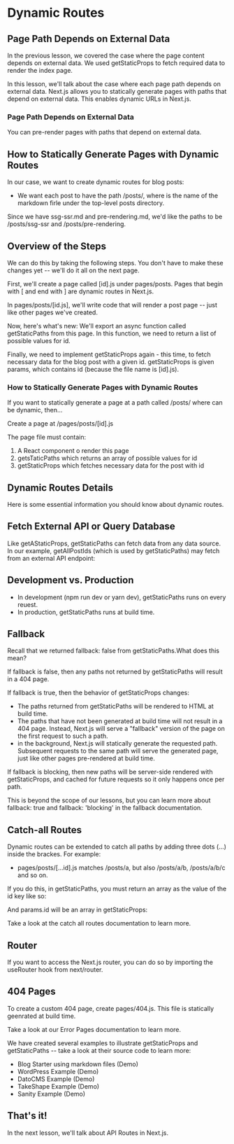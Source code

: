# Dynamic Routes

## Page Path Depends on External Data

In the previous lesson, we covered the case where the page content depends on external data. We used getStaticProps to fetch required data to render the index page.

In this lesson, we'll talk about the case where each page path depends on external data. Next.js allows you to statically generate pages with paths that depend on external data. This enables dynamic URLs in Next.js.

### Page Path Depends on External Data

You can pre-render pages with paths that depend on external data.

## How to Statically Generate Pages with Dynamic Routes

In our case, we want to create dynamic routes for blog posts:

- We want each post to have the path /posts/<id>, where <id> is the name of the markdown firle under the top-level posts directory.

Since we have ssg-ssr.md and pre-rendering.md, we'd like the paths to be /posts/ssg-ssr and /posts/pre-rendering.

## Overview of the Steps

We can do this by taking the following steps. You don't have to make these changes yet -- we'll do it all on the next page.

First, we'll create a page called [id].js under pages/posts. Pages that begin with [ and end with ] are dynamic routes in Next.js.

In pages/posts/[id.js], we'll write code that will render a post page -- just like other pages we've created.

Now, here's what's new: We'll export an async function called getStaticPaths from this page. In this function, we need to return a list of possible values for id.

Finally, we need to implement getStaticProps again - this time, to fetch necessary data for the blog post with a given id. getStaticProps is given params, which contains id (because the file name is [id].js).

### How to Statically Generate Pages with Dynamic Routes

If you want to statically generate a page at a path called /posts/<id> where <id> can be dynamic, then...

Create a page at /pages/posts/[id].js

The page file must contain:

1. A React component o render this page
2. getsTaticPaths which returns an array of possible values for id
3. getStaticProps which fetches necessary data for the post with id

## Dynamic Routes Details

Here is some essential information you should know about dynamic routes.

## Fetch External API or Query Database

Like getAStaticProps, getStaticPaths can fetch data from any data source. In our example, getAllPostIds (which is used by getStaticPaths) may fetch from an external API endpoint:

## Development vs. Production

- In development (npm run dev or yarn dev), getStaticPaths runs on every reuest.
- In production, getStaticPaths runs at build time.

## Fallback

Recall that we returned fallback: false from getStaticPaths.What does this mean?

If fallback is false, then any paths not returned by getStaticPaths will result in a 404 page.

If fallback is true, then the behavior of getStaticProps changes:

- The paths returned from getStaticPaths will be rendered to HTML at build time.
- The paths that have not been generated at build time will not result in a 404 page. Instead, Next.js will serve a "fallback" version of the page on the first request to such a path.
- in the background, Next.js will statically generate the requested path. Subsequent requests to the same path will serve the generated page, just like other pages pre-rendered at build time.

If fallback is blocking, then new paths will be server-side rendered with getStaticProps, and cached for future requests so it only happens once per path.

This is beyond the scope of our lessons, but you can learn more about fallback: true and fallback: 'blocking' in the fallback documentation.

## Catch-all Routes

Dynamic routes can be extended to catch all paths by adding three dots (...) inside the brackes. For example:

- pages/posts/[...id].js matches /posts/a, but also /posts/a/b, /posts/a/b/c and so on.

If you do this, in getStaticPaths, you must return an array as the value of the id key like so:

And params.id will be an array in getStaticProps:

Take a look at the catch all routes documentation to learn more.

## Router

If you want to access the Next.js router, you can do so by importing the useRouter hook from next/router.

## 404 Pages

To create a custom 404 page, create pages/404.js. This file is statically geenrated at build time.

Take a look at our Error Pages documentation to learn more.

We have created several examples to illustrate getStaticProps and getStaticPaths -- take a look at their source code to learn more:

- Blog Starter using markdown files (Demo)
- WordPress Example (Demo)
- DatoCMS Example (Demo)
- TakeShape Example (Demo)
- Sanity Example (Demo)

## That's it!

In the next lesson, we'll talk about API Routes in Next.js.
